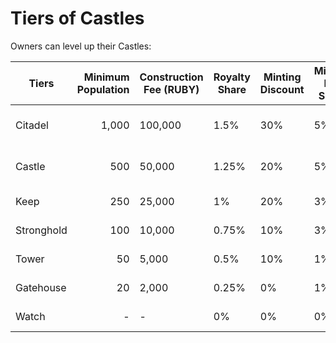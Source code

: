 # Tiers of Castles

Owners can level up their Castles:

| Tiers      | Minimum Population | Construction Fee (RUBY) | Royalty Share | Minting Discount | Minting Fee Share |       Bonus Feature |
| ---------- | -----------------: | ----------------------- | ------------- | ---------------- | ----------------- | ------------------: |
| Citadel    |              1,000 | 100,000                 | 1.5%          | 30%              | 5%                |  Issue ERC20 Tokens |
| Castle     |                500 | 50,000                  | 1.25%         | 20%              | 5%                | Issue ERC721 Tokens |
| Keep       |                250 | 25,000                  | 1%            | 20%              | 3%                |       Branded Skins |
| Stronghold |                100 | 10,000                  | 0.75%         | 10%              | 3%                |       Branded Cards |
| Tower      |                 50 | 5,000                   | 0.5%          | 10%              | 1%                |      Branded Armors |
| Gatehouse  |                 20 | 2,000                   | 0.25%         | 0%               | 1%                |     Branded Weapons |
| Watch      |                  - | -                       | 0%            | 0%               | 0%                |     Branded Knights |
